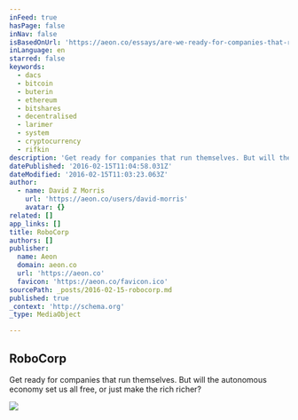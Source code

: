 ```yaml
---
inFeed: true
hasPage: false
inNav: false
isBasedOnUrl: 'https://aeon.co/essays/are-we-ready-for-companies-that-run-themselves'
inLanguage: en
starred: false
keywords:
  - dacs
  - bitcoin
  - buterin
  - ethereum
  - bitshares
  - decentralised
  - larimer
  - system
  - cryptocurrency
  - rifkin
description: 'Get ready for companies that run themselves. But will the autonomous economy set us all free, or just make the rich richer?'
datePublished: '2016-02-15T11:04:58.031Z'
dateModified: '2016-02-15T11:03:23.063Z'
author:
  - name: David Z Morris
    url: 'https://aeon.co/users/david-morris'
    avatar: {}
related: []
app_links: []
title: RoboCorp
authors: []
publisher:
  name: Aeon
  domain: aeon.co
  url: 'https://aeon.co'
  favicon: 'https://aeon.co/favicon.ico'
sourcePath: _posts/2016-02-15-robocorp.md
published: true
_context: 'http://schema.org'
_type: MediaObject

---
```

<article style=""><h1>RoboCorp</h1><p>Get ready for companies that run themselves. But will the autonomous economy set us all free, or just make the rich richer?</p><img src="https://s3-us-west-2.amazonaws.com/the-grid-img/p/ecb70fefedd0cbd04e5c12710d4de9d15cb99b77.jpg" /></article>